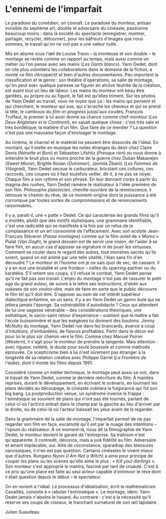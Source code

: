# L'ennemi de l'imparfait

Le paradoxe du comédien, on connaît. Le paradoxe du monteur, artisan invisible du septième art, double et adversaire du cinéaste, passionne beaucoup moins : dans la société du spectacle (enregistrer, montrer, partager, recycler, détourner), pour les bâfreurs d'images que nous sommes, le travail qu'on ne voit pas a une valeur nulle.

Mis en abyme sous l'œil de Louise Traon – la monteuse et son double – le montage se révèle comme un rapport au temps, mais aussi comme un métier où l'on pense avec ses mains (_Les Gants blancs_). Yann Dedet, dont on cite plus volontiers les collaborations dans le domaine de la fiction, a monté ce film introspectif et bien d'autres documentaires. Peu importent la classification et le genre : son théâtre d'opérations, sa salle de montage, qu'on peut avec quelque paresse se figurer en alcôve feutrée de la création, est avant tout un lieu de labeur. Les mains du monteur ont beau être gantées, au propre ou au figuré, le fait est qu'elles triment. Sur les photos de Yann Dedet au travail, vous ne voyez que ça : les mains qui pensent et qui cherchent, le monteur qui sue, qui s'arrache les cheveux et qui se prend la tête, le cambouis du _film-in-progress_ jusqu'aux coudes. François Truffaut, le premier à lui avoir donné sa chance comme chef-monteur (_Les Deux Anglaises et le Continent_), en savait quelque chose : c'est très sale et très bordélique, la matière d'un film. Que faire de ce merdier ? La question n'est pas une mauvaise façon d'envisager le montage.

Au cinéma, le charnel et le matériel ne peuvent être dissociés de l'idéal. En montant, qu'il mette en musique les notes étranges du désir chez Claire Denis (_Nénette et Boni_) et Sébastien Lifshitz (_Presque rien_) ou nous donne à entendre le bruit plus ou moins proche de la guerre chez Dušan Makavejev (_Sweet Movie_), Brigitte Roüan (_Outremer_), Jasmila Žbanić (_Les Femmes de Višegrad_), Yann Dedet secoue le carburateur, bricolant ces collures, ces raccords, ces coupes où il faut toutefois veiller, dit-il, à ne pas se noyer. Chaque film a son rythme et son phrasé. En leur donnant corps à partir du magma des _rushes_, Yann Dedet ramène le réalisateur à l'idée première de son film. Philosophe platonicien, cheville-ouvrière de la réminiscence, il retrouve le chemin du rêve, de ce moment-origine dont la puissance a été corrompue par toutes sortes de compromissions et de renoncements raisonnables.

Il y a, paraît-il, une « patte » Dedet. Ce qui caractérise les grands films qu'il a montés, plutôt que des motifs stylistiques, une grammaire identifiable, c'est une radicalité qui se manifeste à la fois par un refus de la complaisance et un art consommé de l'effacement. Avec son acolyte Jean-François Stévenin (_Passe montagne_) comme sur le film-soleil de « Momo » Pialat (_Van Gogh_), le grand dessein est de servir une vision, de l'aider à se faire film, en aucun cas d'apposer sa signature ni de jouer les virtuoses. Comment se couler dans le regard des autres, tout monstres sacrés qu'ils soient, quand on est animé par une telle vitalité, l'élan sans fin d'en découdre ? Le monteur et l'homme ont je ne sais quoi de sec, de cassant. Il y a en eux une brutalité et une froideur – celles du sparring-partner ou du karatéka. S'il retient ses coups, s'il refuse le combat, Yann Dedet pense qu'il ne fait pas son travail. L'enjeu du montage n'est pas de rassurer le petit ego du grand auteur, de suivre à la lettre ses instructions, d'obéir aux oukases de son vouloir-dire, mais de faire en sorte que le public découvre le film tel qu'il doit être. S'opposer au nom de cet intérêt supérieur : dialectique enfantine, en un sens. Il y a en Yann Dedet un gamin buté qui ne jettera jamais l'éponge. Sa vulnérabilité d'autodidacte ? Ceux qui attendent de lui une sagesse vénérable – des considérations théoriques, une esthétique, le sacro-saint retour d'expérience – oublient que le maître a fait l'école buissonnière et que les exégèses lui donnent des boutons. Jimmy McNulty du montage, Yann Dedet rue dans les brancards, avance à coup d'intuitions, d'embardées, de fiascos profitables. Partir dans le décor est pour lui le plus sûr chemin vers le film. Comme chez Manuel Poirier (_Western_), il s'agit pour le monteur de prendre la tangente. Mais attention : avec rigueur, netteté, le doute pour seule boussole et comme méthode éprouvée. Ce scepticisme bien à lui n'est sûrement pas étranger à la longévité de sa relation créative avec Philippe Garrel (_La Frontière de l'aube_), dont il monte les films depuis 1991.

Considéré comme un métier technique, le montage peut aussi se voir, dans le travail de Yann Dedet, comme la dernière réécriture du film. À maintes reprises, durant le développement, en écrivant le scénario, en tournant les plans décidés au découpage, le cinéaste oubliera la fulgurance qui fut son big bang. La postproduction venue, un syndrome inverse le frappe : l'amnésique se souvient de plans qui n'ont pas été tournés, parlant de celui-ci où l'actrice entrait dans le champ par la gauche au lieu d'arriver par la droite, ou de celui-là où l'acteur baissait les yeux avant de la regarder.

Dans la grammaire de la salle de montage, l'imparfait permet de ne pas regarder son film en face, escamoté qu'il est par le nuage des intentions – l'opium du réalisateur. À ce moment-là, nous dit la filmographie de Yann Dedet, le monteur devient le garant de l'entreprise. Sa trahison n'est qu'apparente. Il contredit, dénonce, mais a juré fidélité au film. Adversaire et amant implacable, oui. Allié de circonstance, sparadrap des blessures narcissiques, il n'en est pas question. Certains cinéastes le vivent mieux que d'autres. Rungano Nyoni (_I Am Not a Witch_) a ainsi pour principe de couper les plans ou les scènes qu'elle aime le plus : _« Kill your darlings »_. Son monteur s'est approprié le mantra, fasciné par tant de cruauté. C'est à ce prix qu'une place est faite au seul acteur capable d'entrevoir le rêve dont il était question depuis le début – le spectateur.

On en revient à l'idéal. Le processus d'idéalisation, écrit le mathématicien Cavaillès, consiste à « raboter l'extrinsèque ». Le montage, idem. Yann Dedet jamais n'abolira le hasard. Au contraire : c'est à la nécessité qu'il réserve ses coups de ciseaux, le tranchant surnaturel de son œil lapidaire.

Julien Suaudeau
